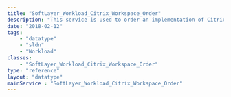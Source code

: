 ```yaml
---
title: "SoftLayer_Workload_Citrix_Workspace_Order"
description: "This service is used to order an implementation of Citrix Virtual Apps and Desktops running on IBM Cloud "
date: "2018-02-12"
tags:
    - "datatype"
    - "sldn"
    - "Workload"
classes:
    - "SoftLayer_Workload_Citrix_Workspace_Order"
type: "reference"
layout: "datatype"
mainService : "SoftLayer_Workload_Citrix_Workspace_Order"
---
```

